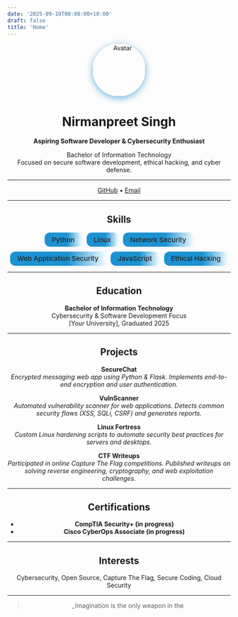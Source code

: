 ```yaml
---
date: '2025-09-10T00:00:00+10:00'
draft: false
title: 'Home'
---
```


<div align="center">

<img src="https://gravatar.com/avatar/bfd1ed7dab854d1aa5f5c755114da46ccb6c85648373ed876eb322d4876fa731?v=1639790166000&size=256&d=initials" alt="Avatar" width="120" style="border-radius:50%;box-shadow:0 4px 16px #1c92d2aa;">

# **Nirmanpreet Singh**

**Aspiring Software Developer & Cybersecurity Enthusiast**

Bachelor of Information Technology  
Focused on secure software development, ethical hacking, and cyber defense.

---

<a href="https://github.com/nirmanpreet" target="_blank">GitHub</a> •
<a href="mailto:nirmanpreet@gmail.com">Email</a>

---

## Skills

<div style="display:flex;justify-content:center;gap:0.7rem;flex-wrap:wrap;">
  <span style="background:linear-gradient(90deg,#1c92d2 60%,#f2fcfe 100%);color:#222;padding:0.4rem 1rem;border-radius:12px;font-size:0.95rem;font-weight:500;box-shadow:0 2px 8px #1c92d21a;">Python</span>
  <span style="background:linear-gradient(90deg,#1c92d2 60%,#f2fcfe 100%);color:#222;padding:0.4rem 1rem;border-radius:12px;font-size:0.95rem;font-weight:500;box-shadow:0 2px 8px #1c92d21a;">Linux</span>
  <span style="background:linear-gradient(90deg,#1c92d2 60%,#f2fcfe 100%);color:#222;padding:0.4rem 1rem;border-radius:12px;font-size:0.95rem;font-weight:500;box-shadow:0 2px 8px #1c92d21a;">Network Security</span>
  <span style="background:linear-gradient(90deg,#1c92d2 60%,#f2fcfe 100%);color:#222;padding:0.4rem 1rem;border-radius:12px;font-size:0.95rem;font-weight:500;box-shadow:0 2px 8px #1c92d21a;">Web Application Security</span>
  <span style="background:linear-gradient(90deg,#1c92d2 60%,#f2fcfe 100%);color:#222;padding:0.4rem 1rem;border-radius:12px;font-size:0.95rem;font-weight:500;box-shadow:0 2px 8px #1c92d21a;">JavaScript</span>
  <span style="background:linear-gradient(90deg,#1c92d2 60%,#f2fcfe 100%);color:#222;padding:0.4rem 1rem;border-radius:12px;font-size:0.95rem;font-weight:500;box-shadow:0 2px 8px #1c92d21a;">Ethical Hacking</span>
</div>

---

## Education

**Bachelor of Information Technology**  
Cybersecurity & Software Development Focus  
[Your University], Graduated 2025

---

## Projects

**SecureChat**  
*Encrypted messaging web app using Python & Flask. Implements end-to-end encryption and user authentication.*

**VulnScanner**  
*Automated vulnerability scanner for web applications. Detects common security flaws (XSS, SQLi, CSRF) and generates reports.*

**Linux Fortress**  
*Custom Linux hardening scripts to automate security best practices for servers and desktops.*

**CTF Writeups**  
*Participated in online Capture The Flag competitions. Published writeups on solving reverse engineering, cryptography, and web exploitation challenges.*

---

## Certifications

- **CompTIA Security+ (in progress)**
- **Cisco CyberOps Associate (in progress)**

---

## Interests

Cybersecurity, Open Source, Capture The Flag, Secure Coding, Cloud Security

---

> _Imagination is the only weapon in the